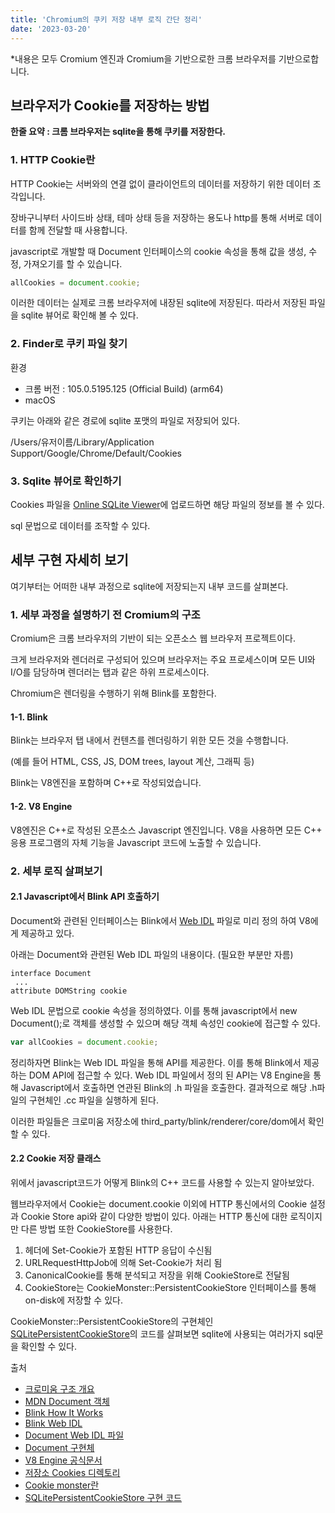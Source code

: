 ```yaml
---
title: 'Chromium의 쿠키 저장 내부 로직 간단 정리'
date: '2023-03-20'
---
```


*내용은 모두 Cromium 엔진과 Cromium을 기반으로한 크롬 브라우저를 기반으로합니다.

## 브라우저가 Cookie를 저장하는 방법

**한줄 요약 : 크롬 브라우저는 sqlite을 통해 쿠키를 저장한다.**

### 1. HTTP Cookie란
HTTP Cookie는 서버와의 연결 없이 클라이언트의 데이터를 저장하기 위한 데이터 조각입니다.

장바구니부터 사이드바 상태, 테마 상태 등을 저장하는 용도나 http를 통해 서버로 데이터를 함께 전달할 때 사용합니다. 

javascript로 개발할 때 Document 인터페이스의 cookie 속성을 통해 값을 생성, 수정, 가져오기를 할 수 있습니다.

```javascript
allCookies = document.cookie;
```

이러한 데이터는 실제로 크롬 브라우저에 내장된 sqlite에 저장된다. 따라서 저장된 파일을 sqlite 뷰어로 확인해 볼 수 있다.

### 2. Finder로 쿠키 파일 찾기
환경
- 크롬 버전 : 105.0.5195.125 (Official Build) (arm64)
- macOS

쿠키는 아래와 같은 경로에 sqlite 포맷의 파일로 저장되어 있다.

/Users/유저이름/Library/Application Support/Google/Chrome/Default/Cookies

### 3. Sqlite 뷰어로 확인하기
Cookies 파일을 [Online SQLite Viewer](https://inloop.github.io/sqlite-viewer/)에 업로드하면 해당 파일의 정보를 볼 수 있다.

sql 문법으로 데이터를 조작할 수 있다.
 
## 세부 구현 자세히 보기
여기부터는 어떠한 내부 과정으로 sqlite에 저장되는지 내부 코드를 살펴본다.

### 1. 세부 과정을 설명하기 전 Cromium의 구조
Cromium은 크롬 브라우저의 기반이 되는 오픈소스 웹 브라우저 프로젝트이다.

크게 브라우저와 렌더러로 구성되어 있으며 브라우저는 주요 프로세스이며 모든 UI와 I/O를 담당하며 렌더러는 탭과 같은 하위 프로세스이다.

Chromium은 렌더링을 수행하기 위해 Blink를 포함한다.

#### 1-1. Blink
Blink는 브라우저 탭 내에서 컨텐츠를 렌더링하기 위한 모든 것을 수행합니다.

(예를 들어 HTML, CSS, JS, DOM trees, layout 계산, 그래픽 등)

Blink는 V8엔진을 포함하며 C++로 작성되었습니다.

#### 1-2. V8 Engine
V8엔진은 C++로 작성된 오픈소스 Javascript 엔진입니다. V8을 사용하면 모든 C++ 응용 프로그램의 자체 기능을 Javascript 코드에 노출할 수 있습니다.

### 2. 세부 로직 살펴보기
#### 2.1 Javascript에서 Blink API 호출하기
Document와 관련된 인터페이스는 Blink에서 [Web IDL](https://www.chromium.org/blink/webidl/) 파일로 미리 정의 하여 V8에게 제공하고 있다.

아래는 Document와 관련된 Web IDL 파일의 내용이다. (필요한 부분만 자름)
``` idl
interface Document 
 ...
attribute DOMString cookie
```
Web IDL 문법으로 cookie 속성을 정의하였다. 이를 통해 javascript에서 new Document();로 객체를 생성할 수 있으며 해당 객체 속성인 cookie에 접근할 수 있다.

``` javascript
var allCookies = document.cookie;
```

정리하자면 Blink는 Web IDL 파일을 통해 API를 제공한다. 이를 통해 Blink에서 제공하는 DOM API에 접근할 수 있다. Web IDL 파일에서 정의 된 API는 V8 Engine을 통해 Javascript에서 호출하면 연관된 Blink의 .h 파일을 호출한다. 결과적으로 해당 .h파일의 구현체인 .cc 파일을 실행하게 된다.

이러한 파일들은 크로미움 저장소에 third_party/blink/renderer/core/dom에서 확인할 수 있다.

#### 2.2 Cookie 저장 클래스
위에서 javascript코드가 어떻게 Blink의 C++ 코드를 사용할 수 있는지 알아보았다.

웹브라우저에서 Cookie는 document.cookie 이외에 HTTP 통신에서의 Cookie 설정과 Cookie Store api와 같이 다양한 방법이 있다. 아래는 HTTP 통신에 대한 로직이지만 다른 방법 또한 CookieStore를 사용한다.

1. 헤더에 Set-Cookie가 포함된 HTTP 응답이 수신됨
2. URLRequestHttpJob에 의해 Set-Cookie가 처리 됨
3. CanonicalCookie를 통해 분석되고 저장을 위해 CookieStore로 전달됨
4. CookieStore는 CookieMonster::PersistentCookieStore 인터페이스를 통해 on-disk에 저장할 수 있다.

CookieMonster::PersistentCookieStore의 구현체인 [SQLitePersistentCookieStore](https://source.chromium.org/chromium/chromium/src/+/main:net/extras/sqlite/sqlite_persistent_cookie_store.cc)의 코드를 살펴보면 sqlite에 사용되는 여러가지 sql문을 확인할 수 있다. 

출처
- [크로미움 구조 개요](https://www.chromium.org/developers/how-tos/getting-around-the-chrome-source-code/)
- [MDN Document 객체](https://developer.mozilla.org/ko/docs/Web/API/Document)
- [Blink How It Works](https://docs.google.com/document/d/1aitSOucL0VHZa9Z2vbRJSyAIsAz24kX8LFByQ5xQnUg)
- [Blink Web IDL](https://www.chromium.org/blink/webidl/)
- [Document Web IDL 파일](https://chromium.googlesource.com/chromium/src/+/main/third_party/blink/renderer/core/dom/document.idl)
- [Document 구현체](https://chromium.googlesource.com/chromium/src/+/main/third_party/blink/renderer/core/dom/document.cc)
- [V8 Engine 공식문서](https://v8.dev/docs)
- [저장소 Cookies 디렉토리](https://chromium.googlesource.com/chromium/src/+/HEAD/net/cookies/README.md)
- [Cookie monster란](https://www.chromium.org/developers/design-documents/network-stack/cookiemonster/)
- [SQLitePersistentCookieStore 구현 코드](https://source.chromium.org/chromium/chromium/src/+/main:net/extras/sqlite/sqlite_persistent_cookie_store.cc)



